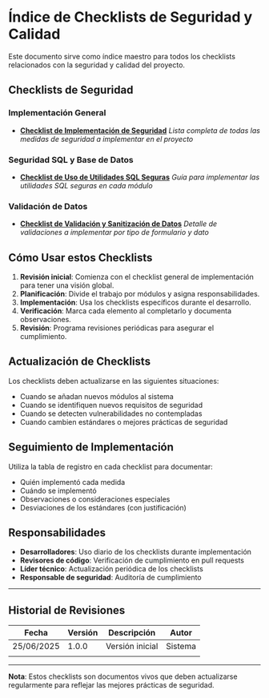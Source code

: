 # Índice de Checklists de Seguridad y Calidad

Este documento sirve como índice maestro para todos los checklists relacionados con la seguridad y calidad del proyecto.

## Checklists de Seguridad

### Implementación General

- [**Checklist de Implementación de Seguridad**](checklist_implementacion_seguridad.md)
  *Lista completa de todas las medidas de seguridad a implementar en el proyecto*

### Seguridad SQL y Base de Datos

- [**Checklist de Uso de Utilidades SQL Seguras**](checklist_uso_sql_seguro.md)
  *Guía para implementar las utilidades SQL seguras en cada módulo*

### Validación de Datos

- [**Checklist de Validación y Sanitización de Datos**](checklist_validacion_datos.md)
  *Detalle de validaciones a implementar por tipo de formulario y dato*

## Cómo Usar estos Checklists

1. **Revisión inicial**: Comienza con el checklist general de implementación para tener una visión global.
2. **Planificación**: Divide el trabajo por módulos y asigna responsabilidades.
3. **Implementación**: Usa los checklists específicos durante el desarrollo.
4. **Verificación**: Marca cada elemento al completarlo y documenta observaciones.
5. **Revisión**: Programa revisiones periódicas para asegurar el cumplimiento.

## Actualización de Checklists

Los checklists deben actualizarse en las siguientes situaciones:

- Cuando se añadan nuevos módulos al sistema
- Cuando se identifiquen nuevos requisitos de seguridad
- Cuando se detecten vulnerabilidades no contempladas
- Cuando cambien estándares o mejores prácticas de seguridad

## Seguimiento de Implementación

Utiliza la tabla de registro en cada checklist para documentar:

- Quién implementó cada medida
- Cuándo se implementó
- Observaciones o consideraciones especiales
- Desviaciones de los estándares (con justificación)

## Responsabilidades

- **Desarrolladores**: Uso diario de los checklists durante implementación
- **Revisores de código**: Verificación de cumplimiento en pull requests
- **Líder técnico**: Actualización periódica de los checklists
- **Responsable de seguridad**: Auditoría de cumplimiento

---

## Historial de Revisiones

| Fecha | Versión | Descripción | Autor |
|-------|---------|-------------|-------|
| 25/06/2025 | 1.0.0 | Versión inicial | Sistema |
|            |        |             |       |

---

**Nota**: Estos checklists son documentos vivos que deben actualizarse regularmente para reflejar las mejores prácticas de seguridad.
